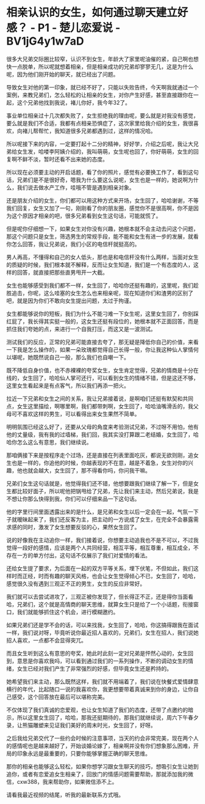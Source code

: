 # 相亲认识的女生，如何通过聊天建立好感？ - P1 - 楚儿恋爱说 - BV1jG4y1w7aD

很多大兄弟交际圈比较窄，认识不到女生，年龄大了家里呢油催的紧，自己啊也想快一点脱单，所以呢就想着相亲，但是相亲成功的兄弟却寥寥无几，这是为什么呢，因为他们刚开始的聊天，就已经出了问题。

导致女生对他的第一印象，就已经不好了，只能以失败告终，今天啊我就通过一个案例，来教兄弟们，怎么轻松的让相亲的女生，对你产生好感，甚至直接跟你在一起，这个兄弟他找到我说，褚儿你好，我今年32了。

事业单位相亲过十几次都失败了，女生拒绝我的理由呢，要么就是对我没有感觉，要么就是我们不合适，我都有点相亲恐惧症了，这次家里给我介绍的女生，我很喜欢，向褚儿帮帮忙，我知道很多兄弟都遇到过，这样的情况哈。

所以呢接下来的内容，一定要打起十二分的精神，好好学，介绍之后呢，我让大兄弟给女生发，哈喽李阿姨介绍的，我叫萌萌，女生呢也回了，你好萌萌，女生的回复啊不鲜不淡，暂时还看不出来她的态度。

所以现在必须要主动的开启话题，看了你的照片，感觉有必要换工作了，看到这句话，兄弟们是不是很好奇，嗯我为什么要这么说呢，女生也是一样的，她说啊为什么，我们说去做水产工作，哇哦不管是遇到相亲对象。

还是朋友介绍的女生，你们都可以用这种方式来开场，女生回了，哈哈谢谢，不等我们回复，女生又加了一句，刚刚看了你的朋友圈，感觉你不是很高啊，你不是因为这个原因才相亲的吧，很多兄弟看到女生这句话，可能就慌了。

但是呢你仔细想一下，如果女生对你没有兴趣，她根本就不会主动去问这个问题，那这个问题只是女生，筛选男生的常规手段，能不能和女生有进一步的发展，就看你怎么回答，我让兄弟说，我们小区的电信杆就挺高的。

男人再高，不懂得和自己的女人低头，那也是和电信杆没有什么两样，当面对女生的质疑的时候，我们根本就不解释，反而让女生知道，我们是一个有态度的人，这样的回答，就直接把那些直男甩开一大截。

女生也能够感受到我们都不一样，女生回了，哈哈你还挺有趣的，这里呢，我们趁胜追击，你呢，这么哇塞的女生怎么也来相亲呢，现在知道你们和渣男的区别了吧，就是因为你们不敢向女生提出问题，太过于拘谨。

女生都能够说你的短板，我们为什么不能刁难一下女生呢，这里女生回了，你别踩红屁了，我长得其实挺一般的，这女生还挺有段位的，她根本就不正面回答，而是抓住我们夸她的点，来进行一个自我打压，而这又是一波测试。

测试我们的反应，正常的兄弟可能直接去夸了，那无疑是降低你自己的价值，来看一下我是怎么操作的，如果一朵玫瑰都觉得自己长得一般，你让我这种仙人掌情何以堪呢，她既然说自己一般，那么我们也自嘲一下。

既不降低自身价值，也不赤裸裸的夸奖女生，女生肯定觉得，兄弟的情商是十分在线的，女生回了，哈哈仙人掌可还行，可以看到女生的情绪不错，但是这还不够，这里女生看起来是有点客气，所以我们再添一把火。

拉近一下兄弟和女生之间的关系，我让兄弟接着说，是啊咱们还挺有默契和共同点，女生这里描绘，啊哪里啊，我们都带刺啊，女生回了，哈哈油嘴滑舌的，我父母可不喜欢这样的男生，可以看得出来女生果然不简单。

明明氛围已经这么好了，还要从父母的角度来考验测试兄弟，不过呀不用怕，他有他的丈量级，我有我的过墙梯，我们回，我其实没打算跟二老结婚，女生回了，哈哈你怎么这么有意思，我们继续说。

那咱俩接下来是按程序走个过场，还是直接在列表里面吃灰，都说无欲则刚，追女生也是一样的，你追他的时候，你越表现的不在意，越是不着急，女生对你的兴趣，他也就会越大，女生回了，那不得看你吗，你问我干嘛。

兄弟们女生这句话就是，他觉得我们还不错，他想要跟我们继续了解一下，但是女生都比较好面子，所以呢他把锅甩给了兄弟，先让我们来主动，然后兄弟说，我是不想让你那么快得到我，你们可以仔细来品一下这句话。

他的字里行间里面透露出来的是什么，是兄弟和女生以后一定会在一起，气氛一下子就暧昧起来了，我们还反客为主，把主动的一方说成了女生，在完全不会暴露需求感的同时，激发了女生想要反驳的心，果然女生回了。

说的好像我在主动追你一样，我们接着说，你想要主动追我也不是不可以，不过我觉得一段好的感情，应该是两个人共同经营，相互平等，相互尊重，相互成全，不存在一方的单方付出，这句话不仅展示了我们对爱情的看法。

还给女生提了要求，为后面在一起的双方平等关系，埋下伏笔，不但如此，我们这样时而正经，时而有趣的聊天风格，也会让女生觉得倾心不已，女生回了，哈哈，感觉很久没有遇到三观正不正的男生，女生的反应非常好。

我们就可以去尝试进攻了，三观正被你发现了，但长得正不正，还是得你当面看哈，兄弟们，这个就是高情商的聊天思维，就算女生只是给了一个小话题，衔接窗口，我们就能够抓住这个机会，进行模糊邀约。

如果兄弟们还是学不会的话，可以来找我，女生回了，哈哈，你这搞得跟我在面试一样，我们说对呀，毕竟听说你最近招人喜欢的，兄弟们，女生在招人，我们说她招人喜欢，一点都不会显得突兀。

而且女生听到这么有意思的夸奖，她此时此刻一定对兄弟是怦然心动的，女生回到，意思是你喜欢我吗，可以看到通过我们的一系列操作，不断的调动女生的情绪，女生已经对我们产生了非常强烈的好感，但毕竟女生还是矜持的。

她希望我们来主动，那么既然这样，我们就不用端着了，我们说在快餐式爱情肆意横行的年代，比起随口一说的我喜欢你，我更想要带着真诚来到你的身边，让你自己感受，这个回答放在最后可以堪称完美。

不仅体现了我们真诚的恋爱观，也让女生知道了我们的态度，还带了点邀约的暗示，所以这里女生回了，哈哈，那我还挺期待的，那我们就继续说，周六下午春夕录，让熊猫雕塑来见证我们美好的周末时光，女生回了，好呀。

之后我给兄弟交代了一些约会时候的注意事项，当天的约会非常完美，现在两个人的感情呢也是越来越好了，开始谈婚论嫁了，相亲啊并没有你们想象那么困难，开局的印象永远是最重要的，只要你能够掌握正确的聊天思维。

那你的相亲也能够这么轻松，如果你想学习跟女生聊天的技巧，想吸引女生让她到追你，或者有恋爱追女生相亲了，回放门的情感问题需要帮助，那就添加我的微信，cxw388，我来帮助你，如果微信添不上。

请看我最近视频的结尾，听我的最新联系方式哦。